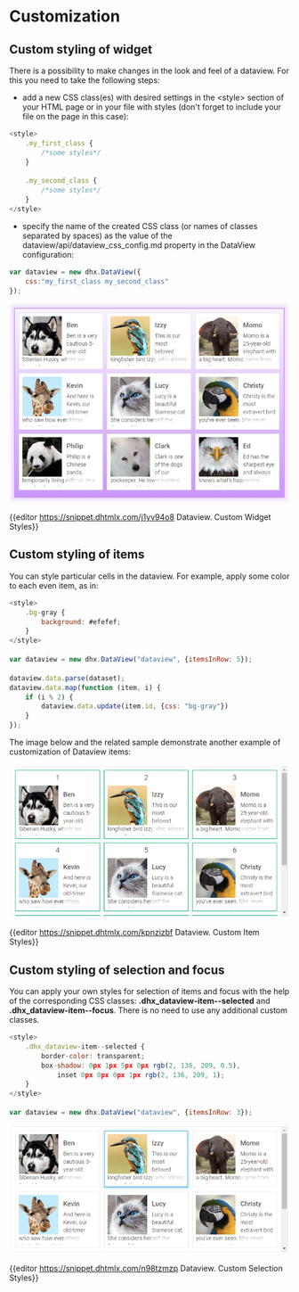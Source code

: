 Customization
==================

Сustom styling of widget
----------------

There is a possibility to make changes in the look and feel of a dataview. For this you need to take the following steps:

- add a new CSS class(es) with desired settings in the &lt;style&gt; section of your HTML page or in your file with styles (don't forget to include your file on the page in this case):

~~~js
<style>
	.my_first_class {
		/*some styles*/
	}
    
    .my_second_class {
		/*some styles*/
	}
</style>
~~~

- specify the name of the created CSS class (or names of classes separated by spaces) as the value of the dataview/api/dataview_css_config.md property in the DataView configuration:

~~~js
var dataview = new dhx.DataView({ 
    css:"my_first_class my_second_class"
});
~~~

![Custom dataview styles](../assets/dataview/custom_widget_styles.png)

{{editor    https://snippet.dhtmlx.com/j1yv94o8	Dataview. Custom Widget Styles}}

Custom styling of items 
----------------

You can style particular cells in the dataview. For example, apply some color to each even item, as in:

~~~js
<style>
	.bg-gray {
		background: #efefef;
	}
</style>

var dataview = new dhx.DataView("dataview", {itemsInRow: 5});

dataview.data.parse(dataset);
dataview.data.map(function (item, i) {
	if (i % 2) {
		dataview.data.update(item.id, {css: "bg-gray"})
	}
});
~~~

The image below and the related sample demonstrate another example of customization of Dataview items:

![Custom items styles](../assets/dataview/custom_items_styles.png)

{{editor    https://snippet.dhtmlx.com/kpnzizbf	Dataview. Custom Item Styles}}

Custom styling of selection and focus
--------------------------

You can apply your own styles for selection of items and focus with the help of the corresponding CSS classes: **.dhx_dataview-item--selected** and **.dhx_dataview-item--focus**. There is no need to use any
additional custom classes.

~~~js
<style>
	.dhx_dataview-item--selected {
		border-color: transparent;
		box-shadow: 0px 1px 5px 0px rgb(2, 136, 209, 0.5), 
    		inset 0px 0px 0px 1px rgb(2, 136, 209, 1);
	}
</style>

var dataview = new dhx.DataView("dataview", {itemsInRow: 3});
~~~

![Custom selection styles](../assets/dataview/custom_selection_styles.png)

{{editor    https://snippet.dhtmlx.com/n98tzmzp	Dataview. Custom Selection Styles}}


